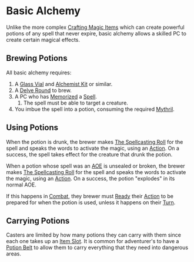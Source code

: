 # Basic Alchemy

Unlike the more complex [Crafting Magic Items](Crafting%20Magic%20Items.md) which can create powerful potions of any spell that never expire, basic alchemy allows a skilled PC to create certain magical effects.

## Brewing Potions

All basic alchemy requires:

1. A [Glass Vial](../../Items%20and%20Gear/Gear/10%20Coins/Glass%20Vial.md) and [Alchemist Kit](../../Items%20and%20Gear/Gear/50%20Coins/Alchemist%20Kit.md) or similar.
2. A [Delve Round](../../Game%20Procedures/Core%20Procedures/Round.md#Delve%20Round) to brew.
3. A PC who has [Memorized](../Spellcasting/Spell%20Learning/Spell%20Memorization.md) a [Spell](../Spells.md).
	1. The spell must be able to target a creature.
4. You imbue the spell into a potion, consuming the required [Mythril](../Spellcasting/Mythril.md).

## Using Potions

When the potion is drunk, the brewer makes [The Spellcasting Roll](../Spellcasting/Spellcasting.md#The%20Spellcasting%20Roll) for the spell and speaks the words to activate the magic, using an [Action](../../Game%20Procedures/Core%20Procedures/Action.md). On a success, the spell takes effect for the creature that drunk the potion.

When a potion whose spell was an [AOE](../Spells/Areas%20of%20Effect/{AOE}%20Area%20of%20Effect.md) is unsealed or broken, the brewer makes [The Spellcasting Roll](../Spellcasting/Spellcasting.md#The%20Spellcasting%20Roll) for the spell and speaks the words to activate the magic, using an [Action](../../Game%20Procedures/Core%20Procedures/Action.md). On a success, the potion "explodes" in its normal AOE.

If this happens in [Combat](../../Game%20Procedures/Combat/Combat.md), they brewer must [Ready](../../Game%20Procedures/Combat/Reaction.md#Ready) their [Action](../../Game%20Procedures/Core%20Procedures/Action.md) to be prepared for when the potion is used, unless it happens on their [Turn](../../Game%20Procedures/Core%20Procedures/Turn.md).

## Carrying Potions

Casters are limited by how many potions they can carry with them since each one takes up an [Item Slot](../../Items%20and%20Gear/Item%20Slot.md). It is common for adventurer's to have a [Potion Belt](../../Items%20and%20Gear/Gear/100%20Coins/Potion%20Belt.md) to allow them to carry everything that they need into dangerous areas.
